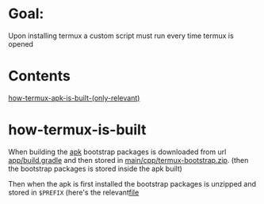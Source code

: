 # Goal: 
Upon installing termux a custom script must run every time termux is opened 

# Contents

[how-termux-apk-is-built-(only-relevant)](#how-termux-is-built)

# how-termux-is-built

When building the [apk](https://github.com/termux/termux-app) bootstrap packages is downloaded from url [app/build.gradle](https://github.com/termux/termux-app/blob/master/app/build.gradle#L185) and then stored in [main/cpp/termux-bootstrap.zip](https://github.com/termux/termux-app/blob/master/app/src/main/cpp/termux-bootstrap-zip.S). (then the bootstrap packages is stored inside the apk built) 

Then when the apk is first installed the bootstrap packages is unzipped and stored in `$PREFIX` (here's the relevant[file](https://github.com/termux/termux-app/blob/master/app/src/main/java/com/termux/app/TermuxInstaller.java#L380) 


